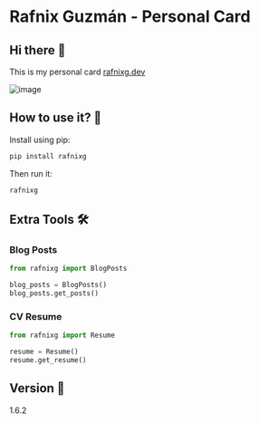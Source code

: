 # Rafnix Guzmán - Personal Card

## Hi there 👋

This is my personal card [rafnixg.dev](https://rafnixg.dev)

![image](https://user-images.githubusercontent.com/10915285/235793179-73e24301-62ba-4d91-bed2-33e7d8f83ff3.png)


## How to use it? 🤔

Install using pip:

```bash
pip install rafnixg
```

Then run it:

```bash
rafnixg
```

## Extra Tools 🛠

### Blog Posts

```python
from rafnixg import BlogPosts

blog_posts = BlogPosts()
blog_posts.get_posts()
```

### CV Resume

```python
from rafnixg import Resume

resume = Resume()
resume.get_resume()
```

## Version 📌

1.6.2

